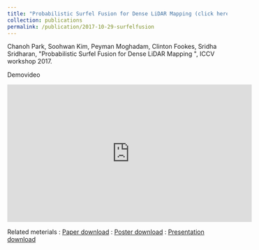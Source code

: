 ```yaml
---
title: "Probabilistic Surfel Fusion for Dense LiDAR Mapping (click here for more information)"
collection: publications
permalink: /publication/2017-10-29-surfelfusion
---
```


Chanoh Park, Soohwan Kim, Peyman Moghadam, Clinton Fookes, Sridha Sridharan, "Probabilistic Surfel Fusion for Dense LiDAR Mapping ", ICCV workshop 2017.

Demovideo
<iframe width="560" height="315" src="https://www.youtube.com/embed/QNNLncT9XmQ" frameborder="0" allow="autoplay; encrypted-media"> </iframe>




Related meterials
:   [Paper download](https://arxiv.org/pdf/1711.01691)
:   [Poster download](http://copark86.github.io/files/surfelfusion_poster.pdf)
:   [Presentation download](http://copark86.github.io/files/surfelfusion_ppt.pdf)
